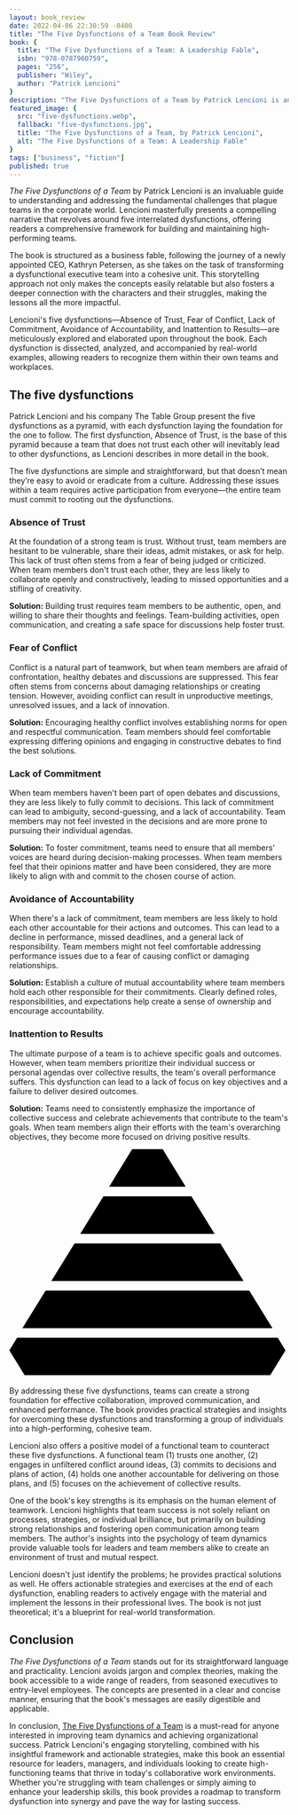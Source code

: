 ```yaml
---
layout: book_review
date: 2022-04-06 22:30:59 -0400
title: "The Five Dysfunctions of a Team Book Review"
book: {
  title: "The Five Dysfunctions of a Team: A Leadership Fable",
  isbn: "978-0787960759",
  pages: "256",
  publisher: "Wiley",
  author: "Patrick Lencioni"
}
description: "The Five Dysfunctions of a Team by Patrick Lencioni is an invaluable guide to understanding and addressing the fundamental challenges that plague teams in the corporate world."
featured_image: {
  src: "five-dysfunctions.webp",
  fallback: "five-dysfunctions.jpg",
  title: "The Five Dysfunctions of a Team, by Patrick Lencioni",
  alt: "The Five Dysfunctions of a Team: A Leadership Fable"
}
tags: ["business", "fiction"]
published: true
---
```


_The Five Dysfunctions of a Team_ by Patrick Lencioni is an invaluable guide to understanding and addressing the fundamental challenges that plague teams in the corporate world. Lencioni masterfully presents a compelling narrative that revolves around five interrelated dysfunctions, offering readers a comprehensive framework for building and maintaining high-performing teams.

The book is structured as a business fable, following the journey of a newly appointed CEO, Kathryn Petersen, as she takes on the task of transforming a dysfunctional executive team into a cohesive unit. This storytelling approach not only makes the concepts easily relatable but also fosters a deeper connection with the characters and their struggles, making the lessons all the more impactful.

Lencioni's five dysfunctions&mdash;Absence of Trust, Fear of Conflict, Lack of Commitment, Avoidance of Accountability, and Inattention to Results&mdash;are meticulously explored and elaborated upon throughout the book. Each dysfunction is dissected, analyzed, and accompanied by real-world examples, allowing readers to recognize them within their own teams and workplaces.

## The five dysfunctions

Patrick Lencioni and his company The Table Group present the five dysfunctions as a pyramid, with each dysfunction laying the foundation for the one to follow. The first dysfunction, Absence of Trust, is the base of this pyramid because a team that does not trust each other will inevitably lead to other dysfunctions, as Lencioni describes in more detail in the book.

The five dysfunctions are simple and straightforward, but that doesn’t mean they’re easy to avoid or eradicate from a culture. Addressing these issues within a team requires active participation from everyone&mdash;the entire team must commit to rooting out the dysfunctions.

### Absence of Trust

At the foundation of a strong team is trust. Without trust, team members are hesitant to be vulnerable, share their ideas, admit mistakes, or ask for help. This lack of trust often stems from a fear of being judged or criticized. When team members don't trust each other, they are less likely to collaborate openly and constructively, leading to missed opportunities and a stifling of creativity.

**Solution:** Building trust requires team members to be authentic, open, and willing to share their thoughts and feelings. Team-building activities, open communication, and creating a safe space for discussions help foster trust.

### Fear of Conflict

Conflict is a natural part of teamwork, but when team members are afraid of confrontation, healthy debates and discussions are suppressed. This fear often stems from concerns about damaging relationships or creating tension. However, avoiding conflict can result in unproductive meetings, unresolved issues, and a lack of innovation.

**Solution:** Encouraging healthy conflict involves establishing norms for open and respectful communication. Team members should feel comfortable expressing differing opinions and engaging in constructive debates to find the best solutions.

### Lack of Commitment

When team members haven't been part of open debates and discussions, they are less likely to fully commit to decisions. This lack of commitment can lead to ambiguity, second-guessing, and a lack of accountability. Team members may not feel invested in the decisions and are more prone to pursuing their individual agendas.

**Solution:** To foster commitment, teams need to ensure that all members' voices are heard during decision-making processes. When team members feel that their opinions matter and have been considered, they are more likely to align with and commit to the chosen course of action.

### Avoidance of Accountability

When there's a lack of commitment, team members are less likely to hold each other accountable for their actions and outcomes. This can lead to a decline in performance, missed deadlines, and a general lack of responsibility. Team members might not feel comfortable addressing performance issues due to a fear of causing conflict or damaging relationships.

**Solution:** Establish a culture of mutual accountability where team members hold each other responsible for their commitments. Clearly defined roles, responsibilities, and expectations help create a sense of ownership and encourage accountability.

### Inattention to Results

The ultimate purpose of a team is to achieve specific goals and outcomes. However, when team members prioritize their individual success or personal agendas over collective results, the team's overall performance suffers. This dysfunction can lead to a lack of focus on key objectives and a failure to deliver desired outcomes.

**Solution:** Teams need to consistently emphasize the importance of collective success and celebrate achievements that contribute to the team's goals. When team members align their efforts with the team's overarching objectives, they become more focused on driving positive results.

<div class="w-full max-w-2 my-12 mx-auto">
  <?xml version="1.0" encoding="UTF-8" standalone="no"?>
  <svg width="890" height="" viewBox="0 0 235.47916 193.14583" id="five_dysfunctions_pyramid" xmlns="http://www.w3.org/2000/svg" xml:space="preserve">
    <g transform="translate(13.585907,-83.57694)">
        <g id="level_1">
          <path id="level_1_shape" class="fill-transparent stroke-green stroke stroke-round" d="M -7.0244885,242.37694 H 212.68704 l 6.51038,10.65457 -12.83217,20.99543 H -0.70268732 L -13.535908,253.03151 Z" />
          <path id="text_line_1" class="fill-transparent" d="M 36.684922,258.20198 H 168.97659" />
          <text style="font-family:inherit; font-size:40%; color:inherit;">
              <textPath href="#text_line_1" startOffset="50%" alignment-baseline="middle" text-anchor="middle" class="pyramid-text">Trust</textPath>
          </text>
        </g>
        <g id="level_2">
          <path id="level_2_shape" class="fill-transparent stroke-green stroke stroke-round" d="m 17.023591,202.68944 -19.5636634,31.65 H 208.20158 l -19.56366,-31.65 z" />
          <path id="text_line_2" class="fill-transparent" d="M 49.914089,218.51444 H 155.74742" />
          <text style="font-family:inherit; font-size:40%; color:inherit;">
              <textPath href="#text_line_2" startOffset="50%" alignment-baseline="middle" text-anchor="middle" class="pyramid-text">Conflict</textPath>
          </text>
        </g>
        <g id="level_3">
          <path id="level_3_shape" class="fill-transparent stroke-green stroke stroke-round" d="m 41.391353,163.00194 -19.563663,31.65 h 162.00613 l -19.56367,-31.65 z" />
          <path id="text_line_3" class="fill-transparent" d="m 63.14326,178.82694 h 79.375" />
          <text style="font-family:inherit; font-size:40%; color:inherit;">
              <textPath href="#text_line_3" startOffset="50%" alignment-baseline="middle" text-anchor="middle" class="pyramid-text">Commitment</textPath>
          </text>
        </g>
        <g id="level_4">
          <path id="level_4_shape" class="fill-transparent stroke-green stroke stroke-round" d="m 65.759374,123.31444 -19.563664,31.65 H 159.4658 l -19.56367,-31.65 z" />
          <path id="text_line_4" class="fill-transparent" d="M 76.372426,139.13943 H 129.28909" />
          <text style="font-family:inherit; font-size:40%; color:inherit;">
              <textPath href="#text_line_4" startOffset="50%" alignment-baseline="middle" text-anchor="middle" class="pyramid-text">Accountability</textPath>
          </text>
        </g>
        <g id="level_5">
          <path id="level_5_shape" class="fill-transparent stroke-green stroke stroke-round" d="m 89.963326,83.62694 -19.399851,31.65 h 64.534565 l -19.40036,-31.65 z" />
          <path id="text_line_5" class="fill-transparent" d="M 89.601588,99.45194 H 116.05993" />
          <text style="font-family:inherit; font-size:40%; color:inherit;">
              <textPath href="#text_line_5" startOffset="50%" alignment-baseline="middle" text-anchor="middle" class="pyramid-text">Results</textPath>
          </text>
        </g>
    </g>
  </svg>
</div>

By addressing these five dysfunctions, teams can create a strong foundation for effective collaboration, improved communication, and enhanced performance. The book provides practical strategies and insights for overcoming these dysfunctions and transforming a group of individuals into a high-performing, cohesive team.

Lencioni also offers a positive model of a functional team to counteract these five dysfunctions. A functional team (1) trusts one another, (2) engages in unfiltered conflict around ideas, (3) commits to decisions and plans of action, (4) holds one another accountable for delivering on those plans, and (5) focuses on the achievement of collective results.

One of the book's key strengths is its emphasis on the human element of teamwork. Lencioni highlights that team success is not solely reliant on processes, strategies, or individual brilliance, but primarily on building strong relationships and fostering open communication among team members. The author's insights into the psychology of team dynamics provide valuable tools for leaders and team members alike to create an environment of trust and mutual respect.

Lencioni doesn't just identify the problems; he provides practical solutions as well. He offers actionable strategies and exercises at the end of each dysfunction, enabling readers to actively engage with the material and implement the lessons in their professional lives. The book is not just theoretical; it's a blueprint for real-world transformation.

## Conclusion

_The Five Dysfunctions of a Team_ stands out for its straightforward language and practicality. Lencioni avoids jargon and complex theories, making the book accessible to a wide range of readers, from seasoned executives to entry-level employees. The concepts are presented in a clear and concise manner, ensuring that the book's messages are easily digestible and applicable.

In conclusion, <a href="https://www.tablegroup.com/product/dysfunctions/" class="italic">The Five Dysfunctions of a Team</a> is a must-read for anyone interested in improving team dynamics and achieving organizational success. Patrick Lencioni's engaging storytelling, combined with his insightful framework and actionable strategies, make this book an essential resource for leaders, managers, and individuals looking to create high-functioning teams that thrive in today's collaborative work environments. Whether you're struggling with team challenges or simply aiming to enhance your leadership skills, this book provides a roadmap to transform dysfunction into synergy and pave the way for lasting success.